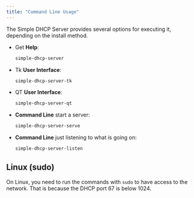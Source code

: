 ```yaml
---
title: "Command Line Usage"
---
```


The Simple DHCP Server provides several options for executing it, depending on the install method.

* Get **Help**:

    ```sh
    simple-dhcp-server
    ```

* Tk **User Interface**:

    ```sh
    simple-dhcp-server-tk
    ```

* QT **User Interface**:

    ```sh
    simple-dhcp-server-qt
    ```

* **Command Line** start a server:

    ```sh
    simple-dhcp-server-serve
    ```

* **Command Line** just listening to what is going on:

    ```sh
    simple-dhcp-server-listen
    ```

## Linux (sudo)

On Linux, you need to run the commands with `sudo` to have access to the network.
That is because the DHCP port 67 is below 1024.
